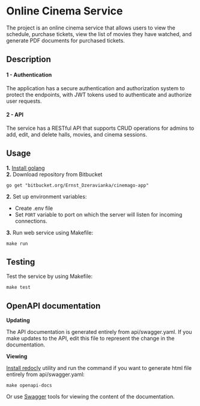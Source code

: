 # Online Cinema Service
The project is an online cinema service that allows 
users to view the schedule, purchase tickets, view the list of movies they have watched, and generate PDF documents for purchased tickets. 

## Description
#### 1 - Authentication

The application has a secure
authentication and authorization system to protect the endpoints, with JWT tokens
used to authenticate and authorize user requests.

#### 2 - API
The service has a RESTful API that supports
CRUD operations for admins to add, edit, and delete halls, movies, and cinema
sessions.

## Usage
**1.** [Install golang](https://go.dev/doc/install)  
**2.** Download repository from Bitbucket
```shell
go get "bitbucket.org/Ernst_Dzeravianka/cinemago-app"
```
**2.** Set up environment variables:
- Create .env file
- Set `PORT` variable to port on which the server will listen for incoming connections.

**3.** Run web service using Makefile:
```shell
make run
```
## Testing
Test the service by using Makefile:
```shell
make test
```

## OpenAPI documentation
**Updating** 

The API documentation is generated entirely from api/swagger.yaml. If you make updates to the API, edit this file to 
represent the change in the documentation.  

**Viewing**  

[Install redocly](https://redocly.com/docs/cli/installation/) utility and
run the command if you want to generate html file entirely from api/swagger.yaml:
```shell
make openapi-docs
```
Or use [Swagger](https://swagger.io) tools for viewing the content of the documentation.



